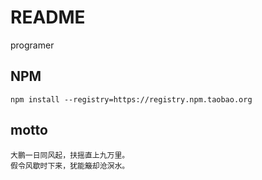 # README

programer

## NPM

```shell
npm install --registry=https://registry.npm.taobao.org
```

## motto

```shell
大鹏一日同风起，扶摇直上九万里。
假令风歇时下来，犹能簸却沧溟水。
```
